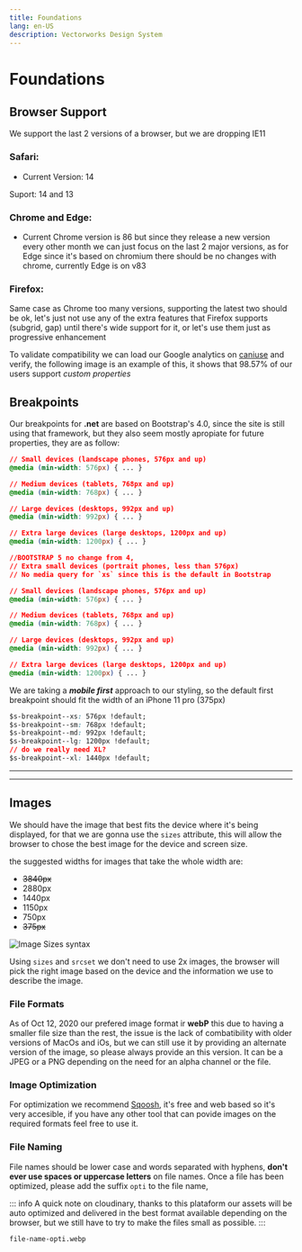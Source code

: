 ```yaml
---
title: Foundations
lang: en-US
description: Vectorworks Design System
---
```

# Foundations 

## Browser Support
We support the last 2 versions of a browser, but we are dropping IE11

### Safari:

- Current Version: 14

Suport: 14 and 13

### Chrome and Edge:

- Current Chrome version is 86 but since they release a new version every other month we can just focus on the last 2 major versions, as for Edge since it's based on chromium there should be no changes with chrome, currently Edge is on v83

### Firefox:

 Same case as Chrome too many versions, supporting the latest two should be ok, let's just not use any of the extra features that Firefox supports  (subgrid, gap) until there's wide support for it, or let's use them just as progressive enhancement 

To validate compatibility we can load our Google analytics on [caniuse](https://caniuse.com/)  and verify, the following image is an example of this, it shows that 98.57% of our users support *custom properties* 


## Breakpoints

Our breakpoints for **.net** are based on Bootstrap's 4.0, since the site is still using that framework, but they also seem mostly apropiate for future properties, they are as follow: 

```css
// Small devices (landscape phones, 576px and up)
@media (min-width: 576px) { ... }

// Medium devices (tablets, 768px and up)
@media (min-width: 768px) { ... }

// Large devices (desktops, 992px and up)
@media (min-width: 992px) { ... }

// Extra large devices (large desktops, 1200px and up)
@media (min-width: 1200px) { ... }

```

```css
//BOOTSTRAP 5 no change from 4, 
// Extra small devices (portrait phones, less than 576px)
// No media query for `xs` since this is the default in Bootstrap

// Small devices (landscape phones, 576px and up)
@media (min-width: 576px) { ... }

// Medium devices (tablets, 768px and up)
@media (min-width: 768px) { ... }

// Large devices (desktops, 992px and up)
@media (min-width: 992px) { ... }

// Extra large devices (large desktops, 1200px and up)
@media (min-width: 1200px) { ... }
```

We are taking a ***mobile first*** approach to our styling, so the default first breakpoint should fit the width of an iPhone 11  pro (375px)

```css
$s-breakpoint--xs: 576px !default;
$s-breakpoint--sm: 768px !default;
$s-breakpoint--md: 992px !default;
$s-breakpoint--lg: 1200px !default;
// do we really need XL?
$s-breakpoint--xl: 1440px !default;
```


---

---

## Images

We should have the image that best fits the device where it's being displayed, for that we are gonna use the  `sizes`  attribute, this will allow the browser to chose the best image for the device and screen size.

the suggested widths for images that take the whole width are:

- ~~3840px~~
- 2880px
- 1440px
- 1150px
- 750px
- ~~375px~~

![Image Sizes syntax](https://res.cloudinary.com/vectorworks/image/upload/v1604066078/design-system/C517RYNWgAEqwy5.jpg)


Using `sizes` and `srcset` we don't need to use 2x images, the browser will pick the right image based on the device and the information we use to describe the image.



### File Formats

As of Oct 12, 2020 our prefered image format ir **webP** this due to having a smaller file size than the rest, the issue is the lack of combatibility with older versions of MacOs and iOs, but we can still use it by providing an alternate version of the image, so please always provide an this version. It can be a JPEG or a PNG depending on the need for an alpha channel or the file.

### Image Optimization

For optimization we recommend [Sqoosh](https://squoosh.app/), it's free and web based so it's very accesible, if you have any other tool that can povide images on the required formats feel free to use it.

### File Naming

File names should be lower case and  words separated with hyphens, **don't ever use spaces or uppercase letters** on file names.  Once a file has been optimized, please add the suffix `opti` to the file name, 

::: info
A quick note on cloudinary, thanks to this plataform our assets will be auto optimized and delivered in the best format available depending on the browser, but we still have to try to make the files small as possible.
:::

```bash
file-name-opti.webp
```